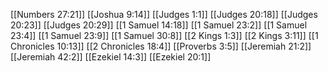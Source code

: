 [[Numbers 27:21]]
[[Joshua 9:14]]
[[Judges 1:1]]
[[Judges 20:18]]
[[Judges 20:23]]
[[Judges 20:29]]
[[1 Samuel 14:18]]
[[1 Samuel 23:2]]
[[1 Samuel 23:4]]
[[1 Samuel 23:9]]
[[1 Samuel 30:8]]
[[2 Kings 1:3]]
[[2 Kings 3:11]]
[[1 Chronicles 10:13]]
[[2 Chronicles 18:4]]
[[Proverbs 3:5]]
[[Jeremiah 21:2]]
[[Jeremiah 42:2]]
[[Ezekiel 14:3]]
[[Ezekiel 20:1]]
